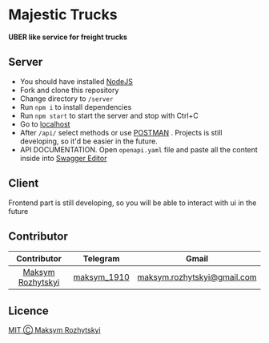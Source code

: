 # Majestic Trucks
<p><b>UBER like service for freight trucks</b></p>

## Server

- You should have installed [NodeJS](https://nodejs.org/en/) 
- Fork and clone this repository
- Change directory to `/server`
- Run `npm i` to install dependencies
- Run `npm start` to start the server and stop with Ctrl+C
- Go to [localhost](http://localhost:8080)
- After `/api/` select methods or use [POSTMAN](https://www.postman.com/) . Projects is still developing, so
  it'd be easier in the future.
- API DOCUMENTATION. Open `openapi.yaml` file and paste all the content inside into [Swagger Editor](https://editor.swagger.io/)

## Client
Frontend part is still developing, so you will be able to interact with ui in the future

## Contributor

|                    Contributor                     |                Telegram                 |                               Gmail                               |
| :------------------------------------------------: | :-------------------------------------: | :---------------------------------------------------------------: |
| [Maksym Rozhytskyi](https://gitlab.com/Maksym1910) | [maksym_1910](https://t.me/maksym_1910) | [maksym.rozhytskyi@gmail.com](mailto:maksym.rozhytskyi@gmail.com) |

## Licence

[MIT Ⓒ Maksym Rozhytskyi](https://gitlab.com/Maksym1910/nodejs-majestic-trucks-service/-/blob/master/LICENSE)
